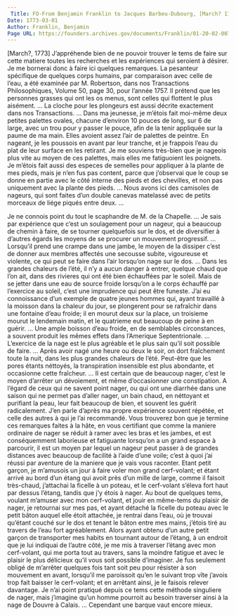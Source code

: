 ```yaml
---
 Title: FO-From Benjamin Franklin to Jacques Barbeu-Dubourg, [March? 1773]: extract
Date: 1773-03-01
Author: Franklin, Benjamin
Page URL: https://founders.archives.gov/documents/Franklin/01-20-02-0077
---
```


[March?, 1773]
J’appréhende bien de ne pouvoir trouver le tems de faire sur cette matiere toutes les recherches et les expériences qui seroient à désirer. Je me bornerai donc à faire ici quelques remarques.
La pesanteur spécifique de quelques corps humains, par comparaison avec celle de l’eau, a été examinée par M. Robertson, dans nos Transactions Philosophiques, Volume 50, page 30, pour l’année 1757.
Il prétend que les personnes grasses qui ont les os menus, sont celles qui flottent le plus aisément. …
La cloche pour les plongeurs est aussi décrite exactement dans nos Transactions. …
Dans ma jeunesse, je m’étois fait moi-même deux petites palettes ovales, chacune d’environ 10 pouces de long, sur 6 de large, avec un trou pour y passer le pouce, afin de la tenir appliquée sur la paume de ma main. Elles avoient assez l’air de palettes de peintre. En nageant, je les poussois en avant par leur tranche, et je frappois l’eau du plat de leur surface en les retirant. Je me souviens très-bien que je nageois plus vite au moyen de ces palettes, mais elles me fatiguoient les poignets. Je m’étois fait aussi des especes de semelles pour appliquer à la plante de mes pieds, mais je n’en fus pas content, parce que j’observai que le coup se donne en partie avec le côté interne des pieds et des chevilles, et non pas uniquement avec la plante des pieds. …
Nous avons ici des camisoles de nageurs, qui sont faites d’un double canevas matelassé avec de petits morceaux de liége piqués entre deux. …

Je ne connois point du tout le scaphandre de M. de la Chapelle. …
Je sais par expérience que c’est un soulagement pour un nageur, qui a beaucoup de chemin à faire, de se tourner quelquefois sur le dos, et de diversifier à d’autres égards les moyens de se procurer un mouvement progressif. …
Lorsqu’il prend une crampe dans une jambe, le moyen de la dissiper c’est de donner aux membres affectés une secousse subite, vigoureuse et violente, ce qui peut se faire dans l’air lorsqu’on nage sur le dos. …
Dans les grandes chaleurs de l’été, il n’y a aucun danger à entrer, quelque chaud que l’on ait, dans des rivieres qui ont été bien échauffées par le soleil. Mais de se jetter dans une eau de source froide lorsqu’on a le corps échauffé par l’exercice au soleil, c’est une imprudence qui peut être funeste. J’ai eu connoissance d’un exemple de quatre jeunes hommes qui, ayant travaillé à la moisson dans la chaleur du jour, se plongerent pour se rafraîchir dans une fontaine d’eau froide; il en mourut deux sur la place, un troisieme mourut le lendemain matin, et le quatrieme eut beaucoup de peine à en guérir. … Une ample boisson d’eau froide, en de semblables circonstances, a souvent produit les mêmes effets dans l’Amerique Septentrionale. …
L’exercice de la nage est le plus agréable et le plus sain qu’il soit possible de faire. … Après avoir nagé une heure ou deux le soir, on dort fraîchement toute la nuit, dans les plus grandes chaleurs de l’été. Peut-être que les pores étants néttoyés, la transpiration insensible est plus abondante, et occasionne cette fraîcheur. … Il est certain que de beaucoup nager, c’est le moyen d’arrêter un dévoiement, et même d’occasionner une constipation. A l’égard de ceux qui ne savent point nager, ou qui ont une diarrhée dans une saison qui ne permet pas d’aller nager, un bain chaud, en néttoyant et purifiant la peau, leur fait beaucoup de bien, et souvent les guérit radicalement. J’en parle d’après ma propre expérience souvent répétée, et celle des autres à qui je l’ai recommandé.
Vous trouverez bon que je termine ces remarques faites à la hâte, en vous certifiant que comme la maniere ordinaire de nager se réduit à ramer avec les bras et les jambes, et est conséquemment laborieuse et fatiguante lorsqu’on a un grand espace à parcourir, il est un moyen par lequel un nageur peut passer à de grandes distances avec beaucoup de facilité à l’aide d’une voile; c’est à quoi j’ai réussi par aventure de la maniere que je vais vous raconter.
Etant petit garçon, je m’amusois un jour à faire voler mon grand cerf-volant; et étant arrivé au bord d’un étang qui avoit près d’un mille de large, comme il faisoit très-chaud, j’attachai la ficelle à un poteau, et le cerf-volant s’éleva fort haut par dessus l’étang, tandis que j’y étois à nager. Au bout de quelques tems, voulant m’amuser avec mon cerf-volant, et jouir en même-tems du plaisir de nager, je retournai sur mes pas, et ayant détaché la ficelle du poteau avec le petit bâton auquel elle étoit attachée, je rentrai dans l’eau, où je trouvai qu’étant couché sur le dos et tenant le bâton entre mes mains, j’étois tiré au travers de l’eau fort agréablement. Alors ayant obtenu d’un autre petit garçon de transporter mes habits en tournant autour de l’étang, à un endroit que je lui indiquai de l’autre côté, je me mis à traverser l’étang avec mon cerf-volant, qui me porta tout au travers, sans la moindre fatigue et avec le plaisir le plus délicieux qu’il vous soit possible d’imaginer. Je fus seulement obligé de m’arrêter quelques fois tant soit peu pour résister à son mouvement en avant, lorsqu’il me paroissoit qu’en le suivant trop vîte j’avois trop fait baisser le cerf-volant; et en arrêtant ainsi, je le faisois relever davantage. Je n’ai point pratiqué depuis ce tems cette méthode singuliere de nager, mais j’imagine qu’un homme pourroit au besoin traverser ainsi à la nage de Douvre à Calais. … Cependant une barque vaut encore mieux.

